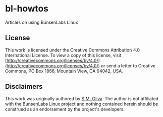 # bl-howtos
Articles on using BunsenLabs Linux

## License

This work is licensed under the Creative Commons Attribution 4.0 International License. To view a copy of this license, visit [http://creativecommons.org/licenses/by/4.0/](http://creativecommons.org/licenses/by/4.0/) or send a letter to Creative Commons, PO Box 1866, Mountain View, CA 94042, USA.

## Disclaimers

This work was originally authored by [S.M. Oliva](http://skipoliva.com). The author is not affiliated with the BunsenLabs Linux project and nothing contained herein should be construed as an endorsement by the project's developers.
